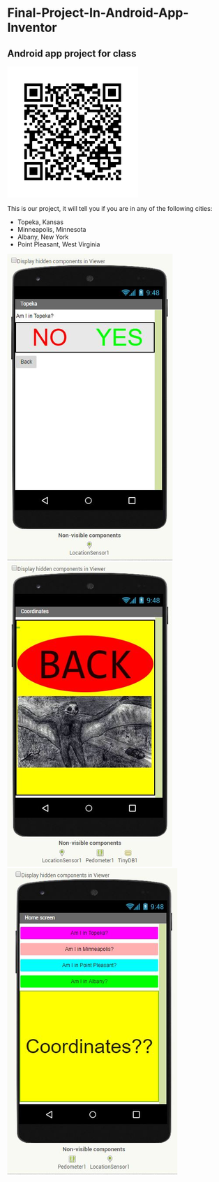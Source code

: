 # Final-Project-In-Android-App-Inventor
## Android app project for class
![QR code jpeg](https://github.com/HenryWiersgalla/Final-Project-In-Android-App-Inventor/raw/master/frame.png)

This is our project, it will tell you if you are in any of the following cities:
- Topeka, Kansas
- Minneapolis, Minnesota
- Albany, New York
- Point Pleasant, West Virginia

![Topeka](https://github.com/HenryWiersgalla/Final-Project-In-Android-App-Inventor/raw/master/Topeka%20screen.JPG)
![Screen2](https://github.com/HenryWiersgalla/Final-Project-In-Android-App-Inventor/raw/master/Screen2.JPG)
![Homepage](https://github.com/HenryWiersgalla/Final-Project-In-Android-App-Inventor/raw/master/homepage.JPG)
